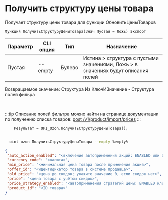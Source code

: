 ﻿---
sidebar_position: 8
---

# Получить структуру цены товара
 Получает структуру цены товара для функции ОбновитьЦеныТоваров



`Функция ПолучитьСтруктуруЦеныТовара(Знач Пустая = Ложь) Экспорт`

  | Параметр | CLI опция | Тип | Назначение |
  |-|-|-|-|
  | Пустая | --empty | Булево | Истина > структура с пустыми значениями, Ложь > в значениях будут описания полей |

  
  Возвращаемое значение:   Структура Из КлючИЗначение - Структура полей фильра

<br/>

:::tip
Описание полей фильтра можно найти на странице документации по получению списка товаров: [post /v1/product/import/prices](https://docs.ozon.ru/api/seller/#operation/ProductAPI_ImportProductsPrices)
:::
<br/>


```bsl title="Пример кода"
    Результат = OPI_Ozon.ПолучитьСтруктуруЦеныТовара();
```



```sh title="Пример команды CLI"
    
  oint ozon ПолучитьСтруктуруЦеныТовара --empty %empty%

```

```json title="Результат"
{
 "auto_action_enabled": "<включение автоприменения акций: ENABLED или DISABLED>",
 "currency_code": "<валюта>",
 "min_price": "<минимальная цена товара после применения акций>",
 "offer_id": "<идентификатор товара в системе продавца>",
 "old_price": "<цена до скидок; укажите значение 0, если скидок нет>",
 "price": "<цена товара с учётом скидок>",
 "price_strategy_enabled": "<автоприменения стратегий цены: ENABLED или DISABLED>",
 "product_id": "<ID товара>"
}
```
